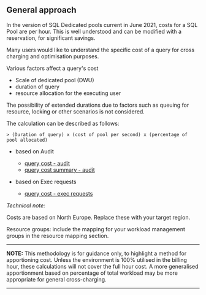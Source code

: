 ## General approach

In the version of SQL Dedicated pools current in June 2021, costs for a SQL Pool are per hour. This is well understood and can be modified with a reservation, for significant savings.

Many users would like to understand the specific cost of a query for cross charging and optimisation purposes. 

Various factors affect a query's cost
- Scale of dedicated pool (DWU)
- duration of query
- resource allocation for the executing user

The possibility of extended durations due to factors such as queuing for resource, locking or other scenarios is not considered.

The calculation can be described as follows:

    > (Duration of query) x (cost of pool per second) x (percentage of pool allocated)


- based on Audit
    - [query cost - audit](./audit_query_cost_estimate.txt)
    - [query cost summary - audit](./audit_query_cost_estimate_summary.txt)


- based on Exec requests
    - [query cost - exec requests](./exec_requests_query_cost_estimate.txt)

*Technical note:*

Costs are based on North Europe. Replace these with your target region.

Resource groups: include the mapping for your workload management groups in the resource mapping section.

---
**NOTE:** This methodology is for guidance only, to highlight a method for apportioning cost. 
Unless the environment is 100% utilised in the billing hour, these calculations will not cover the full hour cost. 
A more generalised apportionment based on percentage of total workload may be more appropriate for general cross-charging.

---